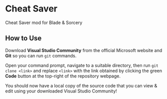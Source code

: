 # Cheat Saver
Cheat Saver mod for Blade & Sorcery

## How to Use
Download **Visual Studio Community** from the official Microsoft website and **Git** so you can run `git` commands.

Open your command prompt, navigate to a suitable directory, then run `git clone <link>` and replace `<link>` with the link obtained by clicking the green **Code** button at the top-right of the repository webpage. 

You should now have a local copy of the source code that you can view & edit using your downloaded Visual Studio Community!

